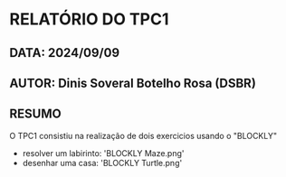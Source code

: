# RELATÓRIO DO TPC1

## DATA: 2024/09/09
## AUTOR: Dinis Soveral Botelho Rosa (DSBR)

## RESUMO
O TPC1 consistiu na realização de dois exercicios usando o "BLOCKLY"

* resolver um labirinto: 'BLOCKLY Maze.png'
* desenhar uma casa: 'BLOCKLY Turtle.png'